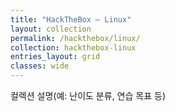 ```yaml
---
title: "HackTheBox — Linux"
layout: collection
permalink: /hackthebox/linux/
collection: hackthebox-linux
entries_layout: grid
classes: wide
---
```


컬렉션 설명(예: 난이도 분류, 연습 목표 등)

